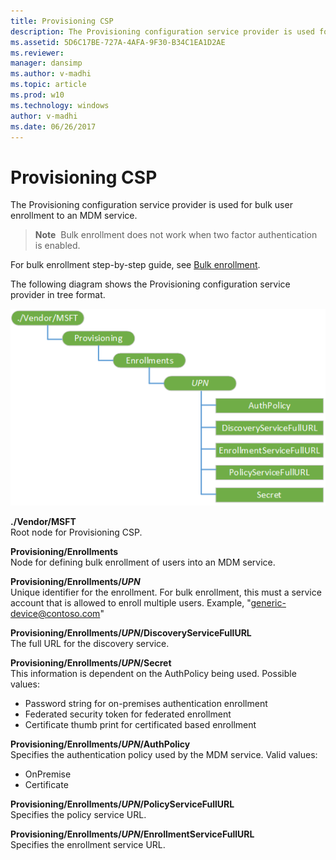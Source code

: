 ```yaml
---
title: Provisioning CSP
description: The Provisioning configuration service provider is used for bulk user enrollment to an MDM service.
ms.assetid: 5D6C17BE-727A-4AFA-9F30-B34C1EA1D2AE
ms.reviewer: 
manager: dansimp
ms.author: v-madhi
ms.topic: article
ms.prod: w10
ms.technology: windows
author: v-madhi
ms.date: 06/26/2017
---
```


# Provisioning CSP


The Provisioning configuration service provider is used for bulk user enrollment to an MDM service.

> **Note**  Bulk enrollment does not work when two factor authentication is enabled.

 

For bulk enrollment step-by-step guide, see [Bulk enrollment](bulk-enrollment-using-windows-provisioning-tool.md).

The following diagram shows the Provisioning configuration service provider in tree format.

![provisioning csp diagram](images/provisioning-csp-provisioning.png)

<a href="" id="--vendor-msft"></a>**./Vendor/MSFT**  
Root node for Provisioning CSP.

<a href="" id="provisioning-enrollments"></a>**Provisioning/Enrollments**  
Node for defining bulk enrollment of users into an MDM service.

<a href="" id="provisioning-enrollments-upn"></a>**Provisioning/Enrollments/**<strong>*UPN*</strong>  
Unique identifier for the enrollment. For bulk enrollment, this must a service account that is allowed to enroll multiple users. Example, "generic-device@contoso.com"

<a href="" id="provisioning-enrollments-upn-discoveryservicefullurl"></a>**Provisioning/Enrollments/*UPN*/DiscoveryServiceFullURL**  
The full URL for the discovery service.

<a href="" id="provisioning-enrollments-upn-secret"></a>**Provisioning/Enrollments/*UPN*/Secret**  
This information is dependent on the AuthPolicy being used. Possible values:

-   Password string for on-premises authentication enrollment
-   Federated security token for federated enrollment
-   Certificate thumb print for certificated based enrollment

<a href="" id="provisioning-enrollments-upn-authpolicy"></a>**Provisioning/Enrollments/*UPN*/AuthPolicy**  
Specifies the authentication policy used by the MDM service. Valid values:

-   OnPremise
-   Certificate

<a href="" id="provisioning-enrollments-upn-policyservicefullurl"></a>**Provisioning/Enrollments/*UPN*/PolicyServiceFullURL**  
Specifies the policy service URL.

<a href="" id="provisioning-enrollments-upn-enrollmentservicefullurl"></a>**Provisioning/Enrollments/*UPN*/EnrollmentServiceFullURL**  
Specifies the enrollment service URL.

 

 






